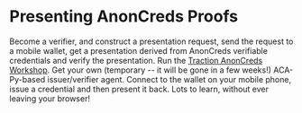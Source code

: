 # Presenting AnonCreds Proofs

Become a verifier, and construct a presentation request, send the request to a
mobile wallet, get a presentation derived from AnonCreds verifiable credentials
and verify the presentation. Run the [Traction AnonCreds Workshop]. Get your own
(temporary -- it will be gone in a few weeks!) ACA-Py-based
issuer/verifier agent. Connect to the wallet on your mobile phone, issue a
credential and then present it back. Lots to learn, without ever leaving your
browser!

[Traction AnonCreds Workshop]: ../demo/ACA-Py-Workshop.md
